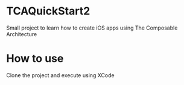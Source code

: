# TCAQuickStart2

Small project to learn how to create iOS apps using The Composable Architecture

# How to use
Clone the project and execute using XCode 
